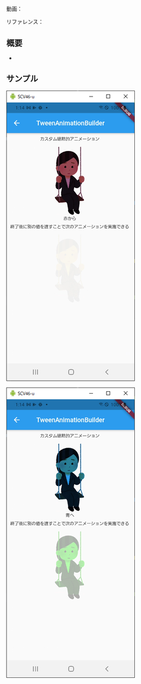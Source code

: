 #

動画：

リファレンス：

## 概要

-

## サンプル

![image-20210915011416002](img/%2364_TweenAnimationBuilder/image-20210915011416002.png)

![image-20210915011420041](img/%2364_TweenAnimationBuilder/image-20210915011420041.png)

